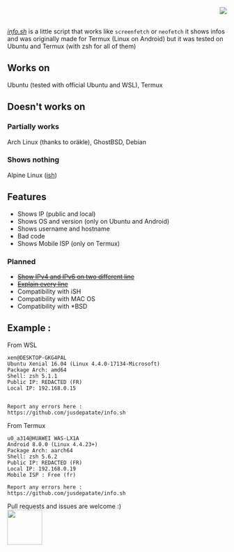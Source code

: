 <div align="right"><img src="https://raw.githubusercontent.com/jusdepatate/info.sh/master/logomadein5minutes.png" /></div><br>

<a href="https://github.com/jusdepatate/info.sh/blob/master/info.sh"><i>info.sh</i></a> is a little script that works like `screenfetch` or `neofetch` it shows infos and was originally made for Termux (Linux on Android) but it was tested on Ubuntu and Termux (with zsh for all of them)

## Works on
Ubuntu (tested with official Ubuntu and WSL), Termux

## Doesn't works on
### Partially works
Arch Linux (thanks to oräkle), GhostBSD, Debian
### Shows nothing
Alpine Linux ([ish](http://ish.app))

## Features
- Shows IP (public and local)
- Shows OS and version (only on Ubuntu and Android)
- Shows username and hostname
- Bad code
- Shows Mobile ISP (only on Termux)

### Planned
- [~~Show IPv4 and IPv6 on two different line~~](https://github.com/jusdepatate/info.sh/commit/c2a929935705e8647f2cce32a9d5e4fc54d026a6)
- [~~Explain every line~~](https://github.com/jusdepatate/info.sh/commit/f45db7cf90e5f412541e4a05098dfabed694d5d0)
- Compatibility with iSH
- Compatibility with MAC OS
- Compatibility with \*BSD

## Example :

From WSL
```
xen@DESKTOP-GKG4PAL
Ubuntu Xenial 16.04 (Linux 4.4.0-17134-Microsoft)
Package Arch: amd64
Shell: zsh 5.1.1
Public IP: REDACTED (FR)
Local IP: 192.168.0.15


Report any errors here :
https://github.com/jusdepatate/info.sh
```

From Termux
```
u0_a314@HUAWEI WAS-LX1A
Android 8.0.0 (Linux 4.4.23+)
Package Arch: aarch64
Shell: zsh 5.6.2
Public IP: REDACTED (FR)
Local IP: 192.168.0.19
Mobile ISP : Free (fr)

Report any errors here :
https://github.com/jusdepatate/info.sh
```

Pull requests and issues are welcome :)<br>
<img width="80px" src="https://upload.wikimedia.org/wikipedia/commons/thumb/0/0a/By-nc.svg/2560px-By-nc.svg">
